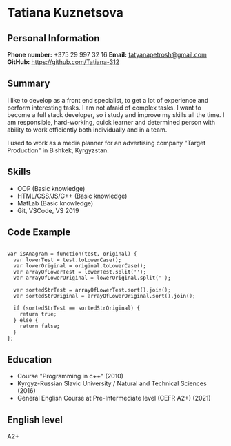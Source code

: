 # Tatiana Kuznetsova

## Personal Information

**Phone number:** +375 29 997 32 16
**Email:** tatyanapetrosh@gmail.com
**GitHub:** https://github.com/Tatiana-312

## Summary

I like to develop as a front end specialist, to get a lot of experience and perform interesting tasks. I am not afraid of complex tasks. 
I want to become a full stack developer, so i study and improve my skills all the time.
I am responsible, hard-working, quick learner and determined person with ability to work efficiently both individually and in a team.

I used to work as a media planner for an advertising company "Target Production" in Bishkek, Kyrgyzstan.

## Skills

- OOP (Basic knowledge)
- HTML/CSS/JS/C++ (Basic knowledge)
- MatLab (Basic knowledge)
- Git, VSCode, VS 2019

## Code Example

```

var isAnagram = function(test, original) {
  var lowerTest = test.toLowerCase();
  var lowerOriginal = original.toLowerCase();
  var arrayOfLowerTest = lowerTest.split('');
  var arrayOfLowerOriginal = lowerOriginal.split('');

  var sortedStrTest = arrayOfLowerTest.sort().join();
  var sortedStrOriginal = arrayOfLowerOriginal.sort().join();
  
  if (sortedStrTest == sortedStrOriginal) {
    return true;
  } else {
    return false;
  }
};

```

## Education

- Course "Programming in c++" (2010)
- Kyrgyz-Russian Slavic University / Natural and Technical Sciences (2016)
- General English Course at Pre-Intermediate level (CEFR A2+) (2021)

## English level

A2+

